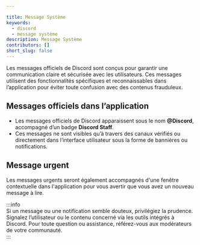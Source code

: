 ```yaml
---

title: Message Système
keywords:
  - discord
  - message système
description: Message Système
contributors: []
short_slug: false
---
```

Les messages officiels de Discord sont conçus pour garantir une communication claire et sécurisée avec les utilisateurs. Ces messages utilisent des fonctionnalités spécifiques et reconnaissables dans l’application pour éviter toute confusion avec des contenus frauduleux.

## Messages officiels dans l’application  
- Les messages officiels de Discord apparaissent sous le nom **@Discord**, accompagné d’un badge **Discord Staff**.  
- Ces messages ne sont visibles qu’à travers des canaux vérifiés ou directement dans l’interface utilisateur sous la forme de bannières ou notifications.  

## Message urgent
Les messages urgents seront également accompagnés d'une fenêtre contextuelle dans l'application pour vous avertir que vous avez un nouveau message à lire. 

:::info  
Si un message ou une notification semble douteux, privilégiez la prudence. Signalez l’utilisateur ou le contenu concerné via les outils intégrés à Discord. Pour toute question ou assistance, référez-vous aux modérateurs de votre communauté.  
:::

